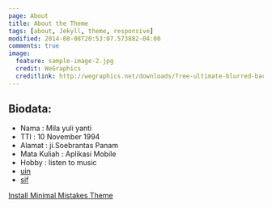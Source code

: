 ```yaml
---
page: About
title: About the Theme
tags: [about, Jekyll, theme, responsive]
modified: 2014-08-08T20:53:07.573882-04:00
comments: true
image:
  feature: sample-image-2.jpg
  credit: WeGraphics
  creditlink: http://wegraphics.net/downloads/free-ultimate-blurred-background-pack/
---
```




## Biodata:

* Nama : Mila yuli yanti
* TTl : 10 November 1994
* Alamat : ji.Soebrantas Panam
* Mata Kuliah : Aplikasi Mobile
* Hobby : listen to music
* [uin](http://uin-suska.ac.id)
* [sif](http://sif.uin-suska.ac.id)

<a markdown="0" href="{{ site.url }}/theme-setup" class="btn">Install Minimal Mistakes Theme</a>
